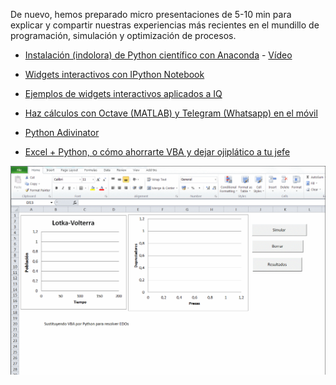 De nuevo, hemos preparado micro presentaciones de 5-10 min para explicar
y compartir nuestras experiencias más recientes en el mundillo de programación,
simulación y optimización de procesos.

* [Instalación (indolora) de Python científico con Anaconda](http://nbviewer.ipython.org/github/AeroPython/Curso_AeroPython/blob/master/Notebooks/Clase0_Bienvenido.ipynb) -  [Vídeo](https://www.youtube.com/watch?v=kLuwGhvWJzE)

* [Widgets interactivos con IPython Notebook](https://www.youtube.com/watch?v=w5sirVL3Tys&feature=youtu.be&list=PLGBbVX_WvN7as_DnOGcpkSsUyXB1G_wqb)

* [Ejemplos de widgets interactivos aplicados a IQ](https://github.com/CAChemE/learn)

* [Haz cálculos con Octave (MATLAB) y Telegram (Whatsapp) en el móvil](http://nbviewer.ipython.org/urls/raw.github.com/CAChemE/lightning-talks/master/2015-02/TeleOctave.ipynb)

* [Python Adivinator](http://nbviewer.ipython.org/github/CAChemE/lightning-talks/blob/master/2015-02/juego-python-adivinator.ipynb)


* [Excel + Python, o cómo ahorrarte VBA y dejar ojiplático a tu jefe](https://github.com/CAChemE/lightning-talks/blob/master/2015-02/PythonExcel.zip?raw=true)

[![img](/2015-02/PythonExcel/python-vba.gif)](https://github.com/CAChemE/lightning-talks/blob/master/2015-02/PythonExcel.zip?raw=true)
